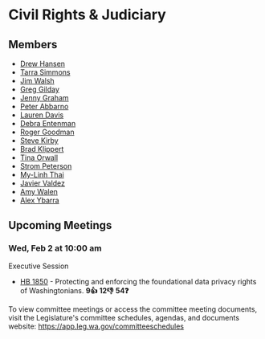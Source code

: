 # Civil Rights & Judiciary
## Members
* [Drew Hansen](/person/leg/drew.hansen.md)
* [Tarra Simmons](/person/leg/tarra.simmons.md)
* [Jim Walsh](/person/leg/jim.walsh.md)
* [Greg Gilday](/person/leg/greg.gilday.md)
* [Jenny Graham](/person/leg/graham_je.md)
* [Peter Abbarno](/person/leg/peter.abbarno.md)
* [Lauren Davis](/person/leg/davis_la.md)
* [Debra Entenman](/person/leg/entenman_de.md)
* [Roger Goodman](/person/leg/roger.goodman.md)
* [Steve Kirby](/person/leg/steve.kirby.md)
* [Brad Klippert](/person/leg/brad.klippert.md)
* [Tina Orwall](/person/leg/tina.orwall.md)
* [Strom Peterson](/person/leg/strom.peterson.md)
* [My-Linh Thai](/person/leg/thai_my.md)
* [Javier Valdez](/person/leg/javier.valdez.md)
* [Amy Walen](/person/leg/walen_am.md)
* [Alex Ybarra](/person/leg/ybarra_al.md)
## Upcoming Meetings
### Wed, Feb 2 at 10:00 am
Executive Session
* [HB 1850](/bill/2021-22/hb/1850/) - Protecting and enforcing the foundational data privacy rights of Washingtonians. **9👍** **12👎** **54❓**

To view committee meetings or access the committee meeting documents, visit the Legislature's committee schedules, agendas, and documents website:  https://app.leg.wa.gov/committeeschedules

